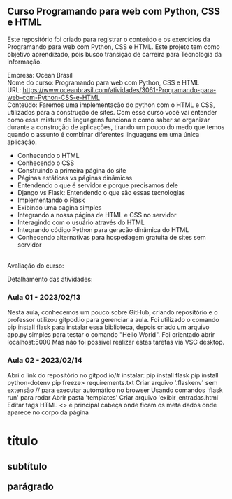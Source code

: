 ## Curso Programando para web com Python, CSS e HTML

Este repositório foi criado para registrar o conteúdo e os exercícios da Programando para web com Python, CSS e HTML. Este projeto tem como objetivo aprendizado, pois busco transição de carreira para Tecnologia da informação.

Empresa: Ocean Brasil <br>
Nome do curso: Programando para web com Python, CSS e HTML<br>
URL: https://www.oceanbrasil.com/atividades/3061-Programando-para-web-com-Python-CSS-e-HTML<br>
Conteúdo: Faremos uma implementação do python com o HTML e CSS, utilizados para a construção de sites. Com esse curso você vai entender como essa mistura de linguagens funciona e como saber se organizar durante a construção de aplicações, tirando um pouco do medo que temos quando o assunto é combinar diferentes linguagens em uma única aplicação.<br>

- Conhecendo o HTML
- Conhecendo o CSS
- Construindo a primeira página do site
- Páginas estáticas vs páginas dinâmicas
- Entendendo o que é servidor e porque precisamos dele
- Django vs Flask: Entendendo o que são essas tecnologias
- Implementando o Flask
- Exibindo uma página simples
- Integrando a nossa página de HTML e CSS no servidor
- Interagindo com o usuário através do HTML
- Integrando código Python para geração dinâmica do HTML
- Conhecendo alternativas para hospedagem gratuita de sites sem servidor
<br>
Avaliação do curso:<br>

Detalhamento das atividades:

### Aula 01 - 2023/02/13<br>
Nesta aula, conhecemos um pouco sobre GitHub, criando repositório e o professor utilizou gitpod.io para gerenciar a aula.
Foi utilizado o comando pip install flask para instalar essa biblioteca, depois criado um arquivo app.py simples para testar o comando "Hello World".
Foi orientado abrir localhost:5000
Mas não foi possível realizar estas tarefas via VSC desktop.

### Aula 02 - 2023/02/14<br>
Abri o link do repositório no gitpod.io/#
instalar:
  pip install flask
  pip install python-dotenv
  pip freeze> requirements.txt
Criar arquivo '.flaskenv' sem extensão // para executar automático no browser
Usando comandos 'flask run' para rodar
Abrir pasta 'templates'
Criar arquivo 'exibir_entradas.html'
Editar tags HTML <>
    <html> é principal
    <head> cabeça onde ficam os meta dados
    <body> onde aparece no corpo da página
    <h1> título
    <h2> subtítulo
    <p> parágrado
    <title> escreve o título
    <div> agrupar


    